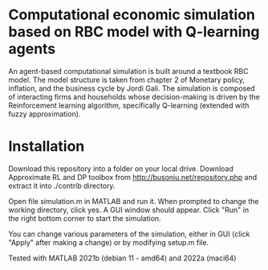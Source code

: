 # Computational economic simulation based on RBC model with Q-learning agents
An agent-based computational simulation is built around a textbook RBC model. The model structure is taken from chapter 2 of Monetary policy, inflation, and the business cycle by Jordi Galí. The simulation is composed of interacting firms and households whose decision-making is driven by the Reinforcement learning algorithm, specifically Q-learning (extended with fuzzy approximation).
# Installation

Download this repository into a folder on your local drive. Download Approximate RL and DP toolbox from http://busoniu.net/repository.php and extract it into ./contrib directory.

Open file simulation.m in MATLAB and run it. When prompted to change the working directory, click yes.
A GUI window should appear. Click "Run" in the right bottom corner to start the simulation.

You can change various parameters of the simulation, either in GUI (click "Apply" after making a change) or by modifying setup.m file.

Tested with MATLAB 2021b (debian 11 - amd64) and 2022a (maci64)
